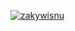 [![zakywisnu](https://circleci.com/gh/zakywisnu/TMDb_MADE.svg?style=shield)](https://circleci.com/gh/zakywisnu/TMDb_MADE)